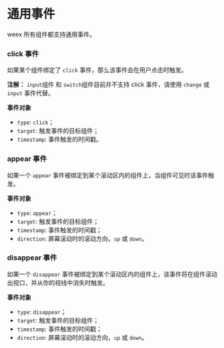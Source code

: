 # 通用事件
weex 所有组件都支持通用事件。  

### click 事件

如果某个组件绑定了 `click` 事件，那么该事件会在用户点击时触发。

**注解：**  `input`组件  和 `switch`组件目前并不支持 click 事件，请使用 `change` 或 `input` 事件代替。

**事件对象**

- `type`: `click`；
- `target`: 触发事件的目标组件；
- `timestamp`: 事件触发的时间戳。

### appear 事件

如果一个 `appear` 事件被绑定到某个滚动区内的组件上，当组件可见时该事件触发。

**事件对象**

- `type`: `appear`；
- `target`: 触发事件的目标组件；
- `timestamp`: 事件触发的时间戳；
- `direction`: 屏幕滚动时的滚动方向，`up` 或 `down`。

### disappear 事件

如果一个 `disappear` 事件被绑定到某个滚动区内的组件上，该事件将在组件滚动出视口，并从你的视线中消失时触发。

**事件对象**

- `type`: `disappear`；
- `target`: 触发事件的目标组件；
- `timestamp`: 事件触发的时间戳；
- `direction`: 屏幕滚动时的滚动方向，`up` 或 `down`。